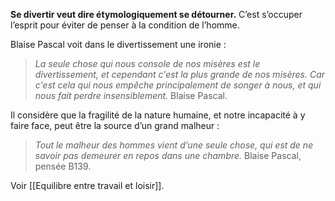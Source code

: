 **Se divertir veut dire étymologiquement se détourner.** C’est s’occuper l’esprit pour éviter de penser à la condition de l’homme.

Blaise Pascal voit dans le divertissement une ironie :

>*La seule chose qui nous console de nos misères est le divertissement, et cependant c'est la plus grande de nos misères. Car c'est cela qui nous empêche principalement de songer à nous, et qui nous fait perdre insensiblement.*
>Blaise Pascal. 

Il considère que la fragilité de la nature humaine, et notre incapacité à y faire face, peut être la source d’un grand malheur :

>*Tout le malheur des hommes vient d’une seule chose, qui est de ne savoir pas demeurer en repos dans une chambre.*
>Blaise Pascal, pensée B139. 

Voir [[Equilibre entre travail et loisir]].